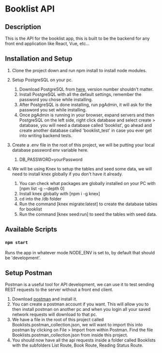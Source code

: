 # Booklist API

## Description

This is the API for the booklist app, this is built to be the backend for any front end application like React, Vue, etc...

## Installation and Setup

1. Clone the project down and run npm install to install node modules.
1. Setup PostgreSQL on your pc.

   1. Download PostgreSQL from [here](https://www.postgresql.org/download/), version number shouldn't matter.
   1. Install PostgreSQL with all the default settings, remember the password you chose while installing.
   1. After PostgreSQL is done installing, run pgAdmin, it will ask for the password you set while installing.
   1. Once pgAdmin is running in your browser, expand servers and then PostgreSQL on the left side, right click database and select create > database, you will need a database called 'booklist', go ahead and create another database called 'booklist_test' in case you ever get into writing backend tests.

1. Create a .env file in the root of this project, we will be putting your local database password env variable here.

   1. DB_PASSWORD=yourPassword

1. We will be using Knex to setup the tables and seed some data, we will need to install knex globally if you don't have it already.
   1. You can check what packages are globally installed on your PC with [npm list -g --depth 0]
   1. Install knex globally with [npm i -g knex]
   1. cd into the /db folder
   1. Run the command [knex migrate:latest] to create the database tables for booklist
   1. Run the command [knex seed:run] to seed the tables with seed data.

## Available Scripts

### `npm start`

Runs the app in whatever mode NODE_ENV is set to, by default that should be 'development'.

## Setup Postman

Postman is a useful tool for API development, we can use it to test sending REST requests to the server without a front end client.

1. Download [postman](https://www.postman.com/downloads/) and install it.
2. You can create a postman account if you want. This will allow you to then install postman on another pc and when you login all your saved network requests will download to that pc.
3. We have a file in the root of this project called Booklists.postman_collection.json, we will want to import this into postman by clicking on File > Import from within Postman. Find the file Booklists.postman_collection.json from inside this project.
4. You should now have all the api requests inside a folder called Booklists with the subfolders List Route, Book Route, Reading Status Route.
